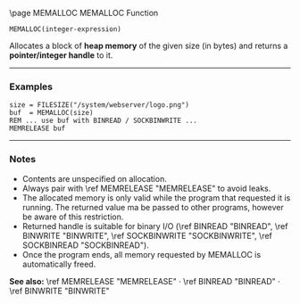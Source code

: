 \page MEMALLOC MEMALLOC Function

```basic
MEMALLOC(integer-expression)
```

Allocates a block of **heap memory** of the given size (in bytes) and returns a **pointer/integer handle** to it.

---

### Examples

```basic
size = FILESIZE("/system/webserver/logo.png")
buf  = MEMALLOC(size)
REM ... use buf with BINREAD / SOCKBINWRITE ...
MEMRELEASE buf
```

---

### Notes

* Contents are unspecified on allocation.
* Always pair with \ref MEMRELEASE "MEMRELEASE" to avoid leaks.
* The allocated memory is only valid while the program that requested it is running. The returned value ma be passed to other programs, however be aware of this restriction.
* Returned handle is suitable for binary I/O (\ref BINREAD "BINREAD", \ref BINWRITE "BINWRITE", \ref SOCKBINWRITE "SOCKBINWRITE", \ref SOCKBINREAD "SOCKBINREAD").
* Once the program ends, all memory requested by MEMALLOC is automatically freed.

**See also:**
\ref MEMRELEASE "MEMRELEASE" · \ref BINREAD "BINREAD" · \ref BINWRITE "BINWRITE"

